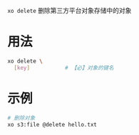 `xo delete` 删除第三方平台对象存储中的对象

# 用法

```bash
xo delete \
  [key]           # 【必】对象的键名
```
# 示例

```bash
# 删除对象
xo s3:file @delete hello.txt
```